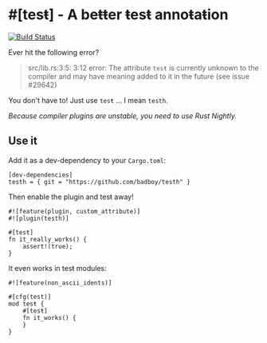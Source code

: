 # #[tesŧ] - A beŧŧer ŧesŧ annoŧaŧion

[![Build Status](https://travis-ci.org/badboy/testh.svg?branch=master)](https://travis-ci.org/badboy/testh)

Ever hit the following error?

> src/lib.rs:3:5: 3:12 error: The attribute `tesŧ` is currently unknown to the compiler and may have meaning added to it in the future (see issue #29642)

You don't have to! Just use `tesŧ` … I mean `testh`.

*Because compiler plugins are unstable, you need to use Rust Nightly.*

## Use it

Add it as a dev-dependency to your `Cargo.toml`:
```
[dev-dependencies]
testh = { git = "https://github.com/badboy/testh" }
```

Then enable the plugin and tesŧ away!

```
#![feature(plugin, custom_attribute)]
#![plugin(testh)]

#[tesŧ]
fn it_really_works() {
    assert!(true);
}
```

It even works in tesŧ modules:

```
#![feature(non_ascii_idents)]

#[cfg(test)]
mod tesŧ {
    #[tesŧ]
    fn it_works() {
    }
}
```
